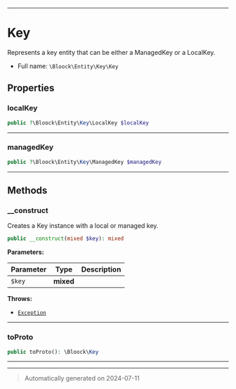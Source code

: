 ***

# Key

Represents a key entity that can be either a ManagedKey or a LocalKey.



* Full name: `\Bloock\Entity\Key\Key`



## Properties


### localKey



```php
public ?\Bloock\Entity\Key\LocalKey $localKey
```






***

### managedKey



```php
public ?\Bloock\Entity\Key\ManagedKey $managedKey
```






***

## Methods


### __construct

Creates a Key instance with a local or managed key.

```php
public __construct(mixed $key): mixed
```








**Parameters:**

| Parameter | Type | Description |
|-----------|------|-------------|
| `$key` | **mixed** |  |




**Throws:**

- [`Exception`](../../../Exception.md)



***

### toProto



```php
public toProto(): \Bloock\Key
```












***


***
> Automatically generated on 2024-07-11
